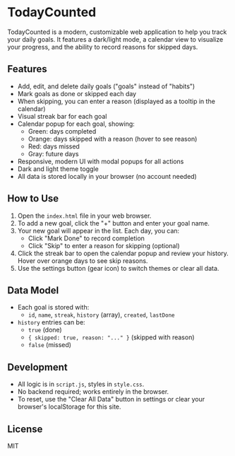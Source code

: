 # TodayCounted

TodayCounted is a modern, customizable web application to help you track your daily goals. It features a dark/light mode, a calendar view to visualize your progress, and the ability to record reasons for skipped days.

## Features

- Add, edit, and delete daily goals ("goals" instead of "habits")
- Mark goals as done or skipped each day
- When skipping, you can enter a reason (displayed as a tooltip in the calendar)
- Visual streak bar for each goal
- Calendar popup for each goal, showing:
  - Green: days completed
  - Orange: days skipped with a reason (hover to see reason)
  - Red: days missed
  - Gray: future days
- Responsive, modern UI with modal popups for all actions
- Dark and light theme toggle
- All data is stored locally in your browser (no account needed)

## How to Use

1. Open the `index.html` file in your web browser.
2. To add a new goal, click the "+" button and enter your goal name.
3. Your new goal will appear in the list. Each day, you can:
   - Click "Mark Done" to record completion
   - Click "Skip" to enter a reason for skipping (optional)
4. Click the streak bar to open the calendar popup and review your history. Hover over orange days to see skip reasons.
5. Use the settings button (gear icon) to switch themes or clear all data.

## Data Model

- Each goal is stored with:
  - `id`, `name`, `streak`, `history` (array), `created`, `lastDone`
- `history` entries can be:
  - `true` (done)
  - `{ skipped: true, reason: "..." }` (skipped with reason)
  - `false` (missed)

## Development

- All logic is in `script.js`, styles in `style.css`.
- No backend required; works entirely in the browser.
- To reset, use the "Clear All Data" button in settings or clear your browser's localStorage for this site.

## License

MIT 